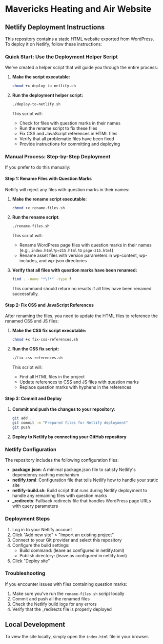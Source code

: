 # Mavericks Heating and Air Website

## Netlify Deployment Instructions

This repository contains a static HTML website exported from WordPress. To deploy it on Netlify, follow these instructions:

### Quick Start: Use the Deployment Helper Script

We've created a helper script that will guide you through the entire process:

1. **Make the script executable:**

   ```bash
   chmod +x deploy-to-netlify.sh
   ```

2. **Run the deployment helper script:**

   ```bash
   ./deploy-to-netlify.sh
   ```

   This script will:
   - Check for files with question marks in their names
   - Run the rename script to fix these files
   - Fix CSS and JavaScript references in HTML files
   - Verify that all problematic files have been fixed
   - Provide instructions for committing and deploying

### Manual Process: Step-by-Step Deployment

If you prefer to do this manually:

#### Step 1: Rename Files with Question Marks

Netlify will reject any files with question marks in their names:

1. **Make the rename script executable:**

   ```bash
   chmod +x rename-files.sh
   ```

2. **Run the rename script:**

   ```bash
   ./rename-files.sh
   ```

   This script will:
   - Rename WordPress page files with question marks in their names (e.g., `index.html?p=215.html` to `page-215.html`)
   - Rename asset files with version parameters in wp-content, wp-includes, and wp-json directories

3. **Verify that all files with question marks have been renamed:**

   ```bash
   find . -name "*\?*" -type f
   ```

   This command should return no results if all files have been renamed successfully.

#### Step 2: Fix CSS and JavaScript References

After renaming the files, you need to update the HTML files to reference the renamed CSS and JS files:

1. **Make the CSS fix script executable:**

   ```bash
   chmod +x fix-css-references.sh
   ```

2. **Run the CSS fix script:**

   ```bash
   ./fix-css-references.sh
   ```

   This script will:
   - Find all HTML files in the project
   - Update references to CSS and JS files with question marks
   - Replace question marks with hyphens in the references

#### Step 3: Commit and Deploy

1. **Commit and push the changes to your repository:**

   ```bash
   git add .
   git commit -m "Prepared files for Netlify deployment"
   git push
   ```

2. **Deploy to Netlify by connecting your GitHub repository**

### Netlify Configuration

The repository includes the following configuration files:

- **package.json**: A minimal package.json file to satisfy Netlify's dependency caching mechanism
- **netlify.toml**: Configuration file that tells Netlify how to handle your static site
- **netlify-build.sh**: Build script that runs during Netlify deployment to handle any remaining files with question marks
- **_redirects**: Fallback redirects file that handles WordPress page URLs with query parameters

### Deployment Steps

1. Log in to your Netlify account
2. Click "Add new site" > "Import an existing project"
3. Connect to your Git provider and select this repository
4. Configure the build settings:
   - Build command: (leave as configured in netlify.toml)
   - Publish directory: (leave as configured in netlify.toml)
5. Click "Deploy site"

### Troubleshooting

If you encounter issues with files containing question marks:

1. Make sure you've run the `rename-files.sh` script locally
2. Commit and push all the renamed files
3. Check the Netlify build logs for any errors
4. Verify that the _redirects file is properly deployed

## Local Development

To view the site locally, simply open the `index.html` file in your browser.